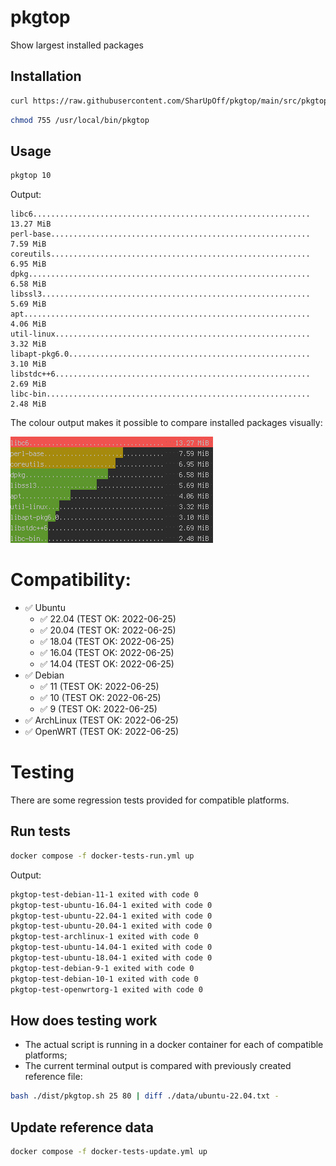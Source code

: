 # pkgtop
Show largest installed packages

## Installation
```bash
curl https://raw.githubusercontent.com/SharUpOff/pkgtop/main/src/pkgtop.sh -so - | sudo tee /usr/local/bin/pkgtop > /dev/null
```
```bash
chmod 755 /usr/local/bin/pkgtop
```

## Usage
```bash
pkgtop 10
```
Output:
```
libc6..............................................................   13.27 MiB 
perl-base..........................................................    7.59 MiB 
coreutils..........................................................    6.95 MiB 
dpkg...............................................................    6.58 MiB 
libssl3............................................................    5.69 MiB 
apt................................................................    4.06 MiB 
util-linux.........................................................    3.32 MiB 
libapt-pkg6.0......................................................    3.10 MiB 
libstdc++6.........................................................    2.69 MiB 
libc-bin...........................................................    2.48 MiB 
```

The colour output makes it possible to compare installed packages visually:

![screenshot](pkgtop.png)

# Compatibility:
- ✅ Ubuntu
  - ✅ 22.04 (TEST OK: 2022-06-25)
  - ✅ 20.04 (TEST OK: 2022-06-25)
  - ✅ 18.04 (TEST OK: 2022-06-25)
  - ✅ 16.04 (TEST OK: 2022-06-25)
  - ✅ 14.04 (TEST OK: 2022-06-25)
- ✅ Debian
  - ✅ 11 (TEST OK: 2022-06-25)
  - ✅ 10 (TEST OK: 2022-06-25)
  - ✅ 9 (TEST OK: 2022-06-25)
- ✅ ArchLinux (TEST OK: 2022-06-25)
- ✅ OpenWRT (TEST OK: 2022-06-25)

# Testing
There are some regression tests provided for compatible platforms.

## Run tests
```bash
docker compose -f docker-tests-run.yml up
```
Output:
```bash
pkgtop-test-debian-11-1 exited with code 0
pkgtop-test-ubuntu-16.04-1 exited with code 0
pkgtop-test-ubuntu-22.04-1 exited with code 0
pkgtop-test-ubuntu-20.04-1 exited with code 0
pkgtop-test-archlinux-1 exited with code 0
pkgtop-test-ubuntu-14.04-1 exited with code 0
pkgtop-test-ubuntu-18.04-1 exited with code 0
pkgtop-test-debian-9-1 exited with code 0
pkgtop-test-debian-10-1 exited with code 0
pkgtop-test-openwrtorg-1 exited with code 0
```

## How does testing work
- The actual script is running in a docker container for each of compatible platforms;
- The current terminal output is compared with previously created reference file:
```bash
bash ./dist/pkgtop.sh 25 80 | diff ./data/ubuntu-22.04.txt -
```

## Update reference data
```bash
docker compose -f docker-tests-update.yml up
```
